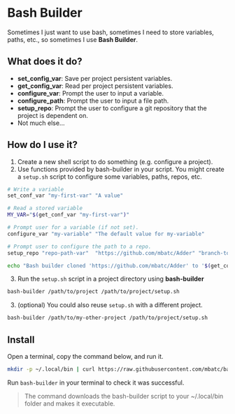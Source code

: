 # Bash Builder

Sometimes I just want to use bash, sometimes I need to store variables, paths, etc., so sometimes I use **Bash Builder**.

## What does it do?

* **set_config_var**: Save per project persistent variables.
* **get_config_var**: Read per project persistent variables.
* **configure_var**: Prompt the user to input a variable.
* **configure_path**: Prompt the user to input a file path.
* **setup_repo**: Prompt the user to configure a git repository that the project is dependent on.
* Not much else...

## How do I use it?

1. Create a new shell script to do something (e.g. configure a project).
2. Use functions provided by bash-builder in your script. You might create a `setup.sh` script to configure some variables, paths, repos, etc.
```sh
# Write a variable
set_conf_var "my-first-var" "A value"

# Read a stored variable
MY_VAR="$(get_conf_var "my-first-var")"

# Prompt user for a variable (if not set). 
configure_var "my-variable" "The default value for my-variable"

# Prompt user to configure the path to a repo. 
setup_repo "repo-path-var"  "https://github.com/mbatc/Adder" "branch-to-clone"

echo "Bash builder cloned 'https://github.com/mbatc/Adder' to '$(get_conf_var "repo-path-var")'"
```
3. Run the `setup.sh` script in a project directory using **bash-builder**
```sh
bash-builder /path/to/project /path/to/project/setup.sh
```
3. (optional) You could also reuse `setup.sh` with a different project.
```sh
bash-builder /path/to/my-other-project /path/to/project/setup.sh
```

## Install

Open a terminal, copy the command below, and run it.

```sh
mkdir -p ~/.local/bin | curl https://raw.githubusercontent.com/mbatc/bash-builder/main/bash-builder>~/.local/bin/bash-builder | chmod u+x ~/.local/bin/bash-builder
```

Run `bash-builder` in your terminal to check it was successful.

> The command downloads the bash-builder script to your ~/.local/bin folder and makes it executable.
